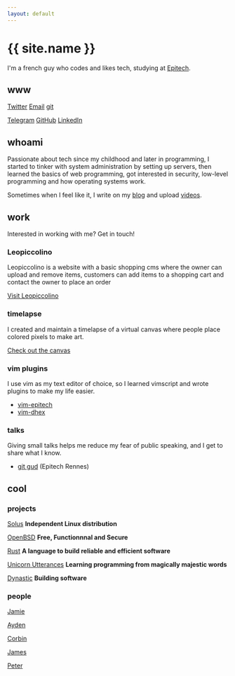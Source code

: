 ```yaml
---
layout: default
---
```


# {{ site.name }}

I'm a french guy who codes and likes tech, studying at [Epitech](http://rennes.epitech.eu).

## www

[Twitter](https://twitter.com/philippeloctaux) [Email](/email) [git](https://git.x4m3.rocks/x4m3)

[Telegram](https://t.me/philippeloctaux) [GitHub](https://github.com/x4m3) [LinkedIn](https://linkedin.com/in/philippeloctaux)

## whoami

Passionate about tech since my childhood and later in programming, I started to tinker with system administration by setting up servers, then learned the basics of web programming, got interested in security, low-level programming and how operating systems work.

Sometimes when I feel like it, I write on my [blog](https://blog.x4m3.rocks) and upload [videos](https://youtube.com/philippeloctaux).

## work

Interested in working with me? Get in touch!

### Leopiccolino
Leopiccolino is a website with a basic shopping cms where the owner can upload and remove items, customers can add items to a shopping cart and contact the owner to place an order

[Visit Leopiccolino](https://leopiccolino.fr)

### timelapse
I created and maintain a timelapse of a virtual canvas where people place colored pixels to make art.

[Check out the canvas](https://canvas.place)

### vim plugins

I use vim as my text editor of choice, so I learned vimscript and wrote plugins to make my life easier.

 - [vim-epitech](https://github.com/x4m3/vim-epitech)
 - [vim-dhex](https://github.com/x4m3/vim-dhex)

### talks

Giving small talks helps me reduce my fear of public speaking, and I get to share what I know.

- [git gud](https://x4m3.rocks/talks/git-tek.pdf) (Epitech Rennes)

## cool

### projects

[Solus](https://getsol.us) **Independent Linux distribution**

[OpenBSD](https://openbsd.org) **Free, Functionnnal and Secure**

[Rust](https://rust-lang.org) **A language to build reliable and efficient software**

[Unicorn Utterances](https://unicorn-utterances.com) **Learning programming from magically majestic words**

[Dynastic](https://dynastic.co) **Building software**

### people

[Jamie](https://twitter.com/jamiebishop123)

[Ayden](https://ayden.dev)

[Corbin](https://unicorn-utterances.com/unicorns/crutchcorn)

[James](https://jfenn.me)

[Peter](https://petersoboyejo.com)